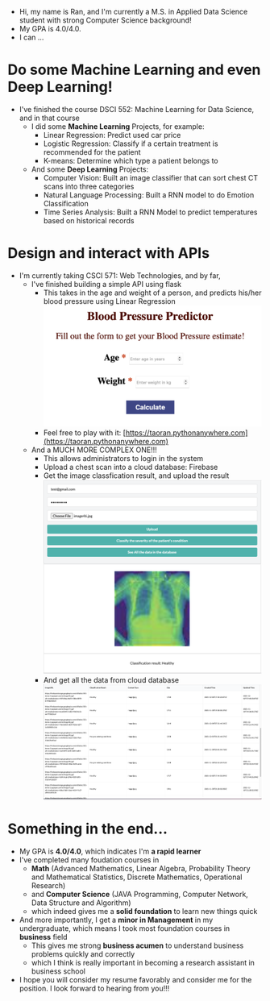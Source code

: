 - Hi, my name is Ran, and I'm currently a M.S. in Applied Data Science student with strong Computer Science background!
- My GPA is 4.0/4.0. 
- I can ...

# Do some Machine Learning and even Deep Learning!
- I've finished the course DSCI 552: Machine Learning for Data Science, and in that course 
  - I did some **Machine Learning** Projects, for example:
    - Linear Regression: Predict used car price
    - Logistic Regression: Classify if a certain treatment is recommended for the patient
    - K-means: Determine which type a patient belongs to
  - And some **Deep Learning** Projects:
    - Computer Vision: Built an image classifier that can sort chest CT scans into three categories
    - Natural Language Processing: Built a RNN model to do Emotion Classification
    - Time Series Analysis: Built a RNN Model to predict temperatures based on historical records

# Design and interact with APIs 
- I'm currently taking CSCI 571: Web Technologies, and by far,
  - I've finished building a simple API using flask
    - This takes in the age and weight of a person, and predicts his/her blood pressure using Linear Regression
    ![](/images/blood_pressure_predict.png)
    - Feel free to play with it: [https://taoran.pythonanywhere.com](https://taoran.pythonanywhere.com)
  - And a MUCH MORE COMPLEX ONE!!!
    - This allows administrators to login in the system
    - Upload a chest scan into a cloud database: Firebase
    - Get the image classfication result, and upload the result 
    ![](/images/cla_result.png)
    - And get all the data from cloud database
    ![](/images/all_image.png)
    
# Something in the end...
- My GPA is **4.0/4.0**, which indicates I'm **a rapid learner**
- I've completed many foudation courses in 
  - **Math** (Advanced Mathematics, Linear Algebra, Probability Theory and Mathematical Statistics, Discrete Mathematics, Operational Research)
  - and **Computer Science** (JAVA Programming, Computer Network, Data Structure and Algorithm)
  - which indeed gives me a **solid foundation** to learn new things quick
- And more importantly, I get a **minor in Management** in my undergraduate, which means I took most foundation courses in **business** field
  - This gives me strong **business acumen** to understand business problems quickly and correctly
  - which I think is really important in becoming a research assistant in business school
- I hope you will consider my resume favorably and consider me for the position. I look forward to hearing from you!!!
